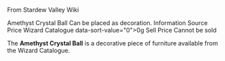 From Stardew Valley Wiki

Amethyst Crystal Ball Can be placed as decoration. Information Source Price Wizard Catalogue data-sort-value="0"&gt;0g Sell Price Cannot be sold

The **Amethyst Crystal Ball** is a decorative piece of furniture available from the Wizard Catalogue.